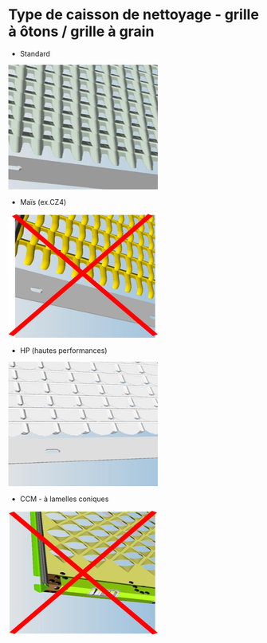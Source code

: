 # Type de caisson de nettoyage - grille à ôtons / grille à grain

* Standard

<img src="images/Image32.jpg" alt="type de caisson standard" width="300" height="250">

* Maïs (ex.CZ4)

<img src="images/Image33.png" alt="type de caisson maïs" width="300" height="250">

* HP (hautes performances)

<img src="images/Image34.jpg" alt="type de caisson hp" width="300" height="250">

* CCM - à lamelles coniques

<img src="images/Image35.png" alt="type de caisson ccm" width="300" height="250">

